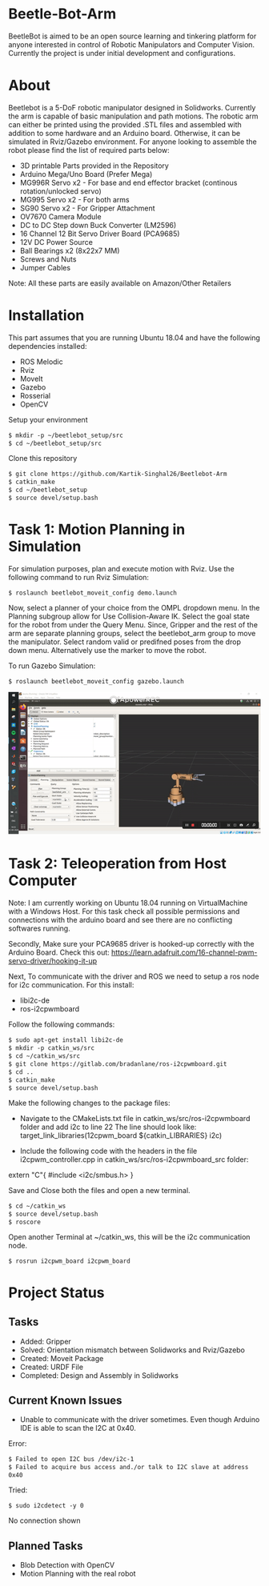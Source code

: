 # Beetle-Bot-Arm
BeetleBot is aimed to be an open source learning and tinkering platform for anyone interested in control of Robotic Manipulators and Computer Vision. Currently the project is under initial development and configurations. 

# About
Beetlebot is a 5-DoF robotic manipulator designed in Solidworks. Currently the arm is capable of basic manipulation and path motions. The robotic arm can either be printed using the provided .STL files and assembled with addition to some hardware and an Arduino board. Otherwise, it can be simulated in Rviz/Gazebo environment. For anyone looking to assemble the robot please find the list of required parts below:

* 3D printable Parts provided in the Repository
* Arduino Mega/Uno Board (Prefer Mega)
* MG996R Servo x2 - For base and end effector bracket (continous rotation/unlocked servo)
* MG995 Servo x2 - For both arms 
* SG90 Servo x2 - For Gripper Attachment
* OV7670 Camera Module
* DC to DC Step down Buck Converter (LM2596)
* 16 Channel 12 Bit Servo Driver Board (PCA9685)
* 12V DC Power Source
* Ball Bearings x2 (8x22x7 MM)
* Screws and Nuts
* Jumper Cables

Note: All these parts are easily available on Amazon/Other Retailers

# Installation
This part assumes that you are running Ubuntu 18.04 and have the following dependencies installed:
* ROS Melodic
* Rviz
* MoveIt
* Gazebo
* Rosserial
* OpenCV

Setup your environment
```shell
$ mkdir -p ~/beetlebot_setup/src
$ cd ~/beetlebot_setup/src
```
Clone this repository
```console
$ git clone https://github.com/Kartik-Singhal26/Beetlebot-Arm
$ catkin_make
$ cd ~/beetlebot_setup
$ source devel/setup.bash
```
# Task 1: Motion Planning in Simulation
For simulation purposes, plan and execute motion with Rviz. Use the following command to run Rviz Simulation:
```console
$ roslaunch beetlebot_moveit_config demo.launch
```
Now, select a planner of your choice from the OMPL dropdown menu. In the Planning subgroup allow for Use Collision-Aware IK.
Select the goal state for the robot from under the Query Menu. Since, Gripper and the rest of the arm are separate planning groups, select the beetlebot_arm group to move the manipulator. Select random valid or predifned poses from the drop down menu. Alternatively use the marker to move the robot. 

To run Gazebo Simulation:
```console
$ roslaunch beetlebot_moveit_config gazebo.launch
```

![](rviz_motionplanning.gif)

# Task 2: Teleoperation from Host Computer
Note: I am currently working on Ubuntu 18.04 running on VirtualMachine with a Windows Host. For this task check all possible permissions and connections with the arduino board and see there are no conflicting softwares running.

Secondly, Make sure your PCA9685 driver is hooked-up correctly with the Arduino Board.
Check this out: https://learn.adafruit.com/16-channel-pwm-servo-driver/hooking-it-up

Next, To communicate with the driver and ROS we need to setup a ros node for i2c communication. For this install:
* libi2c-de
* ros-i2cpwmboard 

Follow the following commands:
```console
$ sudo apt-get install libi2c-de
$ mkdir -p catkin_ws/src
$ cd ~/catkin_ws/src
$ git clone https://gitlab.com/bradanlane/ros-i2cpwmboard.git
$ cd ..
$ catkin_make
$ source devel/setup.bash
```
Make the following changes to the package files:
* Navigate to the CMakeLists.txt file in catkin_ws/src/ros-i2cpwmboard folder and add i2c to line 22
The line should look like: target_link_libraries(12cpwm_board ${catkin_LIBRARIES} i2c)

* Include the following code with the headers in the file i2cpwm_controller.cpp in catkin_ws/src/ros-i2cpwmboard_src folder:

extern "C"{
#include <i2c/smbus.h>
}

Save and Close both the files and open a new terminal.
```console
$ cd ~/catkin_ws
$ source devel/setup.bash
$ roscore
```
Open another Terminal at ~/catkin_ws, this will be the i2c communication node.
```console
$ rosrun i2cpwm_board i2cpwm_board 
```
# Project Status
## Tasks 
* Added: Gripper
* Solved: Orientation mismatch between Solidworks and Rviz/Gazebo
* Created: Moveit Package
* Created: URDF File
* Completed: Design and Assembly in Solidworks

## Current Known Issues
* Unable to communicate with the driver sometimes. Even though Arduino IDE is able to scan the I2C at 0x40. 

Error: 
```console
$ Failed to open I2C bus /dev/i2c-1
$ Failed to acquire bus access and./or talk to I2C slave at address 0x40
```
Tried: 
```console
$ sudo i2cdetect -y 0
```
No connection shown

## Planned Tasks
* Blob Detection with OpenCV
* Motion Planning with the real robot


